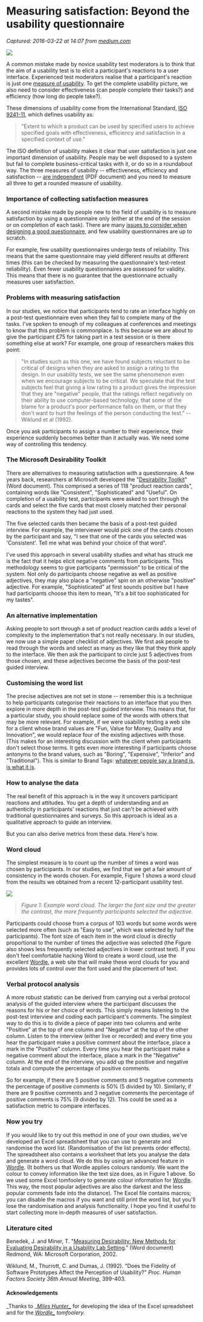 # Measuring satisfaction: Beyond the usability questionnaire

_Captured: 2016-03-22 at 14:07 from [medium.com](https://medium.com/@userfocus/measuring-satisfaction-beyond-the-usability-questionnaire-10095219998e#.lqh27i9nb)_

![](https://cdn-images-2.medium.com/max/2000/1*iyqd_8Z52vh9SNgp0dTUBw.jpeg)

A common mistake made by novice usability test moderators is to think that the aim of a usability test is to elicit a participant's reactions to a user interface. Experienced test moderators realise that a participant's reaction is just one [measure of usability](http://userfocus.co.uk/articles/discount.html). To get the complete usability picture, we also need to consider effectiveness (can people complete their tasks?) and efficiency (how long do people take?).

These dimensions of usability come from the International Standard, [ISO 9241-11](http://userfocus.co.uk/resources/iso9241/part11.html), which defines usability as:

> "Extent to which a product can be used by specified users to achieve specified goals with effectiveness, efficiency and satisfaction in a specified context of use."

The ISO definition of usability makes it clear that user satisfaction is just one important dimension of usability. People may be well disposed to a system but fail to complete business-critical tasks with it, or do so in a roundabout way. The three measures of usability -- effectiveness, efficiency and satisfaction -- [are independent](http://www.diku.dk/~kash/papers/CHI2000_froekjaer.pdf) (PDF document) and you need to measure all three to get a rounded measure of usability.

### Importance of collecting satisfaction measures

A second mistake made by people new to the field of usability is to measure satisfaction by using a questionnaire only (either at the end of the session or on completion of each task). There are many [issues to consider when designing a good questionnaire](http://userfocus.co.uk/articles/surveys.html), and few usability questionnaires are up to scratch.

For example, few usability questionnaires undergo tests of reliability. This means that the same questionnaire may yield different results at different times (this can be checked by measuring the questionnaire's test-retest reliability). Even fewer usability questionnaires are assessed for validity. This means that there is no guarantee that the questionnaire actually measures user satisfaction.

### Problems with measuring satisfaction

In our studies, we notice that participants tend to rate an interface highly on a post-test questionnaire even when they fail to complete many of the tasks. I've spoken to enough of my colleagues at conferences and meetings to know that this problem is commonplace. Is this because we are about to give the participant £75 for taking part in a test session or is there something else at work? For example, one group of researchers makes this point:

> "In studies such as this one, we have found subjects reluctant to be critical of designs when they are asked to assign a rating to the design. In our usability tests, we see the same phenomenon even when we encourage subjects to be critical. We speculate that the test subjects feel that giving a low rating to a product gives the impression that they are "negative" people, that the ratings reflect negatively on their ability to use computer-based technology, that some of the blame for a product's poor performance falls on them, or that they don't want to hurt the feelings of the person conducting the test." -- Wiklund et al (1992).

Once you ask participants to assign a number to their experience, their experience suddenly becomes better than it actually was. We need some way of controlling this tendency.

### The Microsoft Desirability Toolkit

There are alternatives to measuring satisfaction with a questionnaire. A few years back, researchers at Microsoft developed the "[Desirability Toolkit](http://www.microsoft.com/usability/UEPostings/DesirabilityToolkit.doc)" (Word document). This comprised a series of 118 "product reaction cards", containing words like "Consistent", "Sophisticated" and "Useful". On completion of a usability test, participants were asked to sort through the cards and select the five cards that most closely matched their personal reactions to the system they had just used.

The five selected cards then became the basis of a post-test guided interview. For example, the interviewer would pick one of the cards chosen by the participant and say, "I see that one of the cards you selected was 'Consistent'. Tell me what was behind your choice of that word".

I've used this approach in several usability studies and what has struck me is the fact that it helps elicit negative comments from participants. This methodology seems to give participants "permission" to be critical of the system. Not only do participants choose negative as well as positive adjectives, they may also place a "negative" spin on an otherwise "positive" adjective. For example, "Sophisticated" at first sounds positive but I have had participants choose this item to mean, "It's a bit too sophisticated for my tastes".

### An alternative implementation

Asking people to sort through a set of product reaction cards adds a level of complexity to the implementation that's not really necessary. In our studies, we now use a simple paper checklist of adjectives. We first ask people to read through the words and select as many as they like that they think apply to the interface. We then ask the participant to circle just 5 adjectives from those chosen, and these adjectives become the basis of the post-test guided interview.

### Customising the word list

The precise adjectives are not set in stone -- remember this is a technique to help participants categorise their reactions to an interface that you then explore in more depth in the post-test guided interview. This means that, for a particular study, you should replace some of the words with others that may be more relevant. For example, if we were usability testing a web site for a client whose brand values are "Fun, Value for Money, Quality and Innovation", we would replace four of the existing adjectives with those. (This makes for an interesting discussion with the client when participants don't select those terms. It gets even more interesting if participants choose antonyms to the brand values, such as "Boring", "Expensive", "Inferior" and "Traditional"). This is similar to Brand Tags: [whatever people say a brand is, is what it is](http://www.brandtags.net/).

### How to analyse the data

The real benefit of this approach is in the way it uncovers participant reactions and attitudes. You get a depth of understanding and an authenticity in participants' reactions that just can't be achieved with traditional questionnaires and surveys. So this approach is ideal as a qualitative approach to guide an interview.

But you can also derive metrics from these data. Here's how.

### Word cloud

The simplest measure is to count up the number of times a word was chosen by participants. In our studies, we find that we get a fair amount of consistency in the words chosen. For example, Figure 1 shows a word cloud from the results we obtained from a recent 12-participant usability test.

![](https://cdn-images-2.medium.com/max/800/0*-hJiuP1KbLQrCCKo.gif)

> _Figure 1: Example word cloud. The larger the font size and the greater the contrast, the more frequently participants selected the adjective._

Participants could choose from a corpus of 103 words but some words were selected more often (such as "Easy to use", which was selected by half the participants). The font size of each item in the word cloud is directly proportional to the number of times the adjective was selected (the Figure also shows less frequently selected adjectives in lower contrast text). If you don't feel comfortable hacking Word to create a word cloud, use the excellent [Wordle](http://wordle.net/create), a web site that will make these word clouds for you and provides lots of control over the font used and the placement of text.

### Verbal protocol analysis

A more robust statistic can be derived from carrying out a verbal protocol analysis of the guided interview where the participant discusses the reasons for his or her choice of words. This simply means listening to the post-test interview and coding each participant's comments. The simplest way to do this is to divide a piece of paper into two columns and write "Positive" at the top of one column and "Negative" at the top of the other column. Listen to the interview (either live or recorded) and every time you hear the participant make a positive comment about the interface, place a mark in the "Positive" column. Every time you hear the participant make a negative comment about the interface, place a mark in the "Negative" column. At the end of the interview, you add up the positive and negative totals and compute the percentage of positive comments.

So for example, if there are 5 positive comments and 5 negative comments the percentage of positive comments is 50% (5 divided by 10). Similarly, if there are 9 positive comments and 3 negative comments the percentage of positive comments is 75% (9 divided by 12). This could be used as a satisfaction metric to compare interfaces.

### Now you try

If you would like to try out this method in one of your own studies, we've developed an Excel spreadsheet that you can use to generate and randomise the word list. (Randomisation of the list prevents order effects). The spreadsheet also contains a worksheet that lets you analyse the data and generate a word cloud. We do this by using an advanced feature in [Wordle](http://wordle.net/create). (It bothers us that Wordle applies colours randomly. We want the colour to convey information like the text size does, as in Figure 1 above. So we used some Excel tomfoolery to generate colour information for [Wordle](http://wordle.net/create). This way, the most popular adjectives are also the darkest and the less popular comments fade into the distance). The Excel file contains macros; you can disable the macros if you want and still print the word list, but you'll lose the randomisation and analysis functionality. I hope you find it useful to start collecting more in-depth measures of user satisfaction.

### Literature cited

Benedek, J. and Miner, T. "[Measuring Desirability: New Methods for Evaluating Desirability in a Usability Lab Setting](http://www.microsoft.com/usability/UEPostings/DesirabilityToolkit.doc)." (Word document) Redmond, WA: Microsoft Corporation, 2002.

Wiklund, M., Thurrott, C. and Dumas, J. (1992). "Does the Fidelity of Software Prototypes Affect the Perception of Usability?" _Proc. Human Factors Society 36th Annual Meeting_, 399-403.

#### Acknowledgements

_Thanks to __[Miles Hunter_](http://www.linkedin.com/in/mileshunter)_ for developing the idea of the Excel spreadsheet and for the __[Wordle_](http://wordle.net/create)_ tomfoolery._

